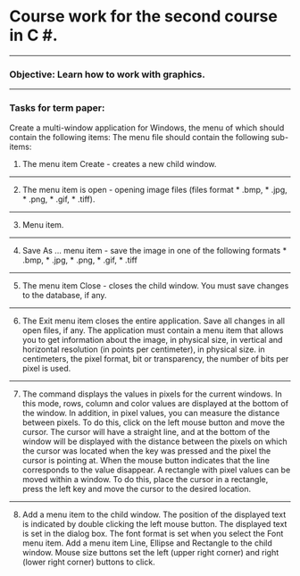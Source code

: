 # Course work for the second course in C #.
***
### Objective: Learn how to work with graphics.
***
### Tasks for term paper:
Create a multi-window application for Windows, the menu of which should contain the following items:
The menu file should contain the following sub-items:
1) The menu item Create - creates a new child window.
***
2) The menu item is open - opening image files (files format * .bmp, * .jpg, * .png, * .gif, * .tiff).
***
3) Menu item.
***
4) Save As ... menu item - save the image in one of the following formats * .bmp, * .jpg, * .png, * .gif, * .tiff
***
5) The menu item Close - closes the child window. You must save changes to the database, if any.
***
6) The Exit menu item closes the entire application. Save all changes in all open files, if any.
The application must contain a menu item that allows you to get information about the image, in physical size, in vertical and horizontal resolution (in points per centimeter), in physical size. in centimeters, the pixel format, bit or transparency, the number of bits per pixel is used.
***
7) The command displays the values ​​in pixels for the current windows. In this mode, rows, column and color values ​​are displayed at the bottom of the window. In addition, in pixel values, you can measure the distance between pixels. To do this, click on the left mouse button and move the cursor. The cursor will have a straight line, and at the bottom of the window will be displayed with the distance between the pixels on which the cursor was located when the key was pressed and the pixel the cursor is pointing at. When the mouse button indicates that the line corresponds to the value disappear.
A rectangle with pixel values ​​can be moved within a window. To do this, place the cursor in a rectangle, press the left key and move the cursor to the desired location.
***
8) Add a menu item to the child window. The position of the displayed text is indicated by double clicking the left mouse button. The displayed text is set in the dialog box. The font format is set when you select the Font menu item. Add a menu item Line, Ellipse and Rectangle to the child window. Mouse size buttons set the left (upper right corner) and right (lower right corner) buttons to click.
